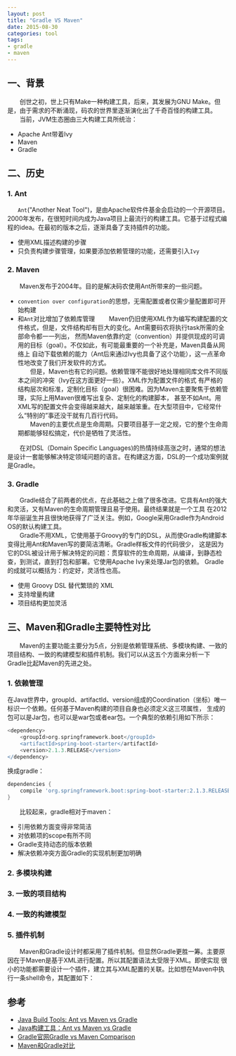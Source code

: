```yaml
---
layout: post
title: "Gradle VS Maven"
date: 2015-08-30
categories: tool
tags: 
- gradle
- maven
---
```


## 一、背景
　　创世之初，世上只有Make一种构建工具，后来，其发展为GNU Make。但是，由于需求的不断涌现，码农的世界里逐渐演化出了千奇百怪的构建工具。  
　　当前，JVM生态圈由三大构建工具所统治：
* Apache Ant带着Ivy
* Maven
* Gradle

## 二、历史

### 1. Ant
`　　Ant`("Another Neat Tool")，是由Apache软件件基金会启动的一个开源项目。
2000年发布，在很短时间内成为Java项目上最流行的构建工具。它基于过程式编程的idea。在最初的版本之后，逐渐具备了支持插件的功能。
* 使用XML描述构建的步骤
* 只负责构建步骤管理，如果要添加依赖管理的功能，还需要引入`Ivy`

### 2. Maven
　　Maven发布于2004年。目的是解决码农使用Ant所带来的一些问题。

* `convention over configuration`的思想，无需配置或者仅需少量配置即可开始构建
* 和`Ant`对比增加了依赖库管理
　　Maven仍旧使用XML作为编写构建配置的文件格式，但是，文件结构却有巨大的变化。Ant需要码农将执行task所需的全部命令都一一列出，
然而Maven依靠约定（convention）并提供现成的可调用的目标（goal）。不仅如此，有可能最重要的一个补充是，Maven具备从网络上
自动下载依赖的能力（Ant后来通过Ivy也具备了这个功能），这一点革命性地改变了我们开发软件的方式。  
　　但是，Maven也有它的问题。依赖管理不能很好地处理相同库文件不同版本之间的冲突（Ivy在这方面更好一些）。XML作为配置文件的格式
有严格的结构层次和标准，定制化目标（goal）很困难。因为Maven主要聚焦于依赖管理，实际上用Maven很难写出复杂、定制化的构建脚本，
甚至不如Ant。用XML写的配置文件会变得越来越大，越来越笨重。在大型项目中，它经常什么“特别的”事还没干就有几百行代码。  
　　Maven的主要优点是生命周期。只要项目基于一定之规，它的整个生命周期都能够轻松搞定，代价是牺牲了灵活性。

　　在对DSL（Domain Specific Languages)的热情持续高涨之时，通常的想法是设计一套能够解决特定领域问题的语言。在构建这方面，DSL的一个成功案例就是Gradle。

### 3. Gradle
　　Gradle结合了前两者的优点，在此基础之上做了很多改进。它具有Ant的强大和灵活，又有Maven的生命周期管理且易于使用。最终结果就是一个工具
在2012年华丽诞生并且很快地获得了广泛关注。例如，Google采用Gradle作为Android OS的默认构建工具。  
　　Gradle不用XML，它使用基于Groovy的专门的DSL，从而使Gradle构建脚本变得比用Ant和Maven写的要简洁清晰。Gradle样板文件的代码很少，
这是因为它的DSL被设计用于解决特定的问题：贯穿软件的生命周期，从编译，到静态检查，到测试，直到打包和部署。它使用Apache Ivy来处理Jar包的依赖。
Gradle的成就可以概括为：约定好，灵活性也高。  
* 使用 Groovy DSL 替代繁琐的 XML
* 支持增量构建
* 项目结构更加灵活

## 三、Maven和Gradle主要特性对比

　　Maven的主要功能主要分为5点，分别是依赖管理系统、多模块构建、一致的项目结构、一致的构建模型和插件机制。我们可以从这五个方面来分析一下
Gradle比起Maven的先进之处。

### 1. 依赖管理
在Java世界中，groupId、artifactId、version组成的Coordination（坐标）唯一标识一个依赖。任何基于Maven构建的项目自身也必须定义这三项属性，
生成的包可以是Jar包，也可以是war包或者ear包。一个典型的依赖引用如下所示：
```groovy
<dependency>
    <groupId>org.springframework.boot</groupId>
    <artifactId>spring-boot-starter</artifactId>
    <version>2.1.3.RELEASE</version>
</dependency>
```
换成gradle：
```groovy
dependencies {
    compile 'org.springframework.boot:spring-boot-starter:2.1.3.RELEASE'
}
```

　　比较起来，gradle相对于maven：
* 引用依赖方面变得非常简洁
* 对依赖项的scope有所不同
* Gradle支持动态的版本依赖
* 解决依赖冲突方面Gradle的实现机制更加明确


### 2. 多模块构建


### 3. 一致的项目结构


### 4. 一致的构建模型

### 5. 插件机制
　　Maven和Gradle设计时都采用了插件机制。但显然Gradle更胜一筹。主要原因在于Maven是基于XML进行配置。所以其配置语法太受限于XML。即使实现
很小的功能都需要设计一个插件，建立其与XML配置的关联。比如想在Maven中执行一条shell命令，其配置如下：



## 参考
* [Java Build Tools: Ant vs Maven vs Gradle](http://technologyconversations.com/2014/06/18/build-tools/)
* [Java构建工具：Ant vs Maven vs Gradle](https://blog.csdn.net/napolunyishi/article/details/39345995)
* [Gradle官网Gradle vs Maven Comparison](https://gradle.org/maven-vs-gradle/)
* [Maven和Gradle对比](http://www.huangbowen.net/blog/2016/02/23/gradle-vs-maven/)
